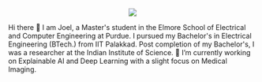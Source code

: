 ### 
<p align="center">
  <img src="https://capsule-render.vercel.app/api?text=Hey Everyone!🕹️&animation=fadeIn&type=waving&color=gradient&height=100"/>
</p>
Hi there 👋 
I am Joel, a Master's student in the Elmore School of Electrical and Computer Engineering at Purdue. I pursued my Bachelor's in Electrical Engineering (BTech.) from IIT Palakkad. Post completion of my Bachelor's, I was a researcher at the Indian Institute of Science.
 🔭 I’m currently working on Explainable AI and Deep Learning with a slight focus on Medical Imaging.
<!--
**Joel-Jeffrey/Joel-Jeffrey** is a ✨ _special_ ✨ repository because its `README.md` (this file) appears on your GitHub profile.

Here are some ideas to get you started:

- 🔭 I’m currently working on ...
- 🌱 I’m currently learning ...
- 👯 I’m looking to collaborate on ...
- 🤔 I’m looking for help with ...
- 💬 Ask me about ...
- 📫 How to reach me: ...
- 😄 Pronouns: ...
- ⚡ Fun fact: ...

![Visitor Count](https://profile-counter.glitch.me/{Joel-Jeffrey}/count.svg)
-->

